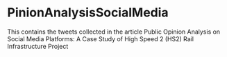 # PinionAnalysisSocialMedia

This contains the tweets collected in the article Public Opinion Analysis on Social Media Platforms: A Case Study of High Speed 2 (HS2) Rail Infrastructure Project
